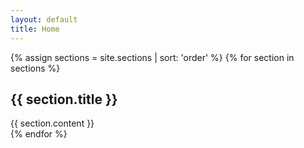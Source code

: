 ```yaml
---
layout: default
title: Home
---
```

[comment]: <> (Do NOT edit.)
{% assign sections = site.sections | sort: 'order' %}
{% for section in sections %}
  <section id="{{ section.title | downcase | replace: ' ', '-' }}" class="block">
  <div class="block__header">
    <h2>{{ section.title }}</h2>
  </div>
  <div class="block__content">
    {{ section.content }}
  </div>
  </section>
{% endfor %}
